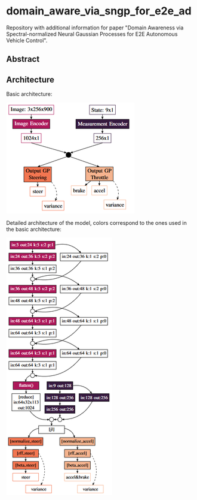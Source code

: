# domain_aware_via_sngp_for_e2e_ad
Repository with additional information for paper "Domain Awareness via Spectral-normalized Neural Gaussian Processes for E2E Autonomous Vehicle Control".
## Abstract

## Architecture
Basic architecture:

![Basic architecture of the modified DAVE-2 model together with the modified SNGP algorithm](https://github.com/croth2305/domain_aware_via_sngp_for_e2e_ad/blob/main/pics/architecture_blocks.PNG)

Detailed architecture of the model, colors correspond to the ones used in the basic architecture:

![Detailed architecture of the modified DAVE-2 model together with the modified SNGP algorithm](https://github.com/croth2305/domain_aware_via_sngp_for_e2e_ad/blob/main/pics/architecture_layers.PNG)
